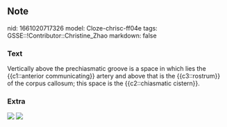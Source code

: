 ## Note
nid: 1661020717326
model: Cloze-chrisc-ff04e
tags: GSSE::!Contributor::Christine_Zhao
markdown: false

### Text
<div>
  <div>
    <div>
      Vertically above the prechiasmatic groove is a space in which
      lies the {{c1::anterior communicating}} artery and above that
      is the {{c3::rostrum}} of the corpus callosum; this space is
      the {{c2::chiasmatic cistern}}.
    </div>
  </div>
</div>

### Extra
<img src="bea4eabc51c82ac369d6d062ad2d794f.jpg"> <img src= 
"Screen%20Shot%202021-08-01%20at%2011.48.07%20am.png">
